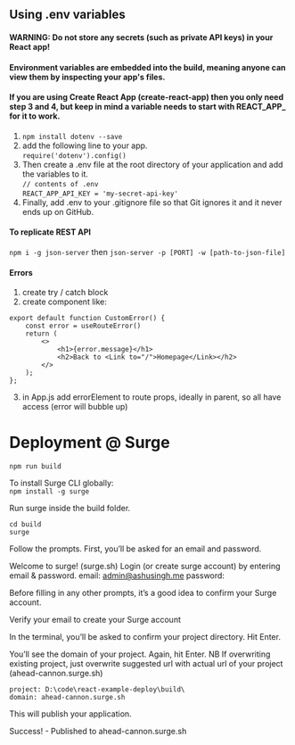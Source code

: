 ## Using .env variables

#### WARNING: Do not store any secrets (such as private API keys) in your React app!  

#### Environment variables are embedded into the build, meaning anyone can view them by inspecting your app's files.

#### If you are using Create React App (create-react-app) then you only need step 3 and 4, but keep in mind a variable needs to start with REACT\_APP\_ for it to work.
1. `npm install dotenv --save`
2. add the following line to your app.  
`require('dotenv').config()`
3. Then create a .env file at the root directory of your application and add the variables to it.   
`// contents of .env`   
`REACT_APP_API_KEY = 'my-secret-api-key'`
4. Finally, add .env to your .gitignore file so that Git ignores it and it never ends up on GitHub.

#### To replicate REST API
`npm i -g json-server`
then 
`json-server -p [PORT] -w [path-to-json-file]`

#### Errors
1. create try / catch block
2. create <Error> component like:
```
export default function CustomError() {
    const error = useRouteError()
    return (
        <>
            <h1>{error.message}</h1>
            <h2>Back to <Link to="/">Homepage</Link></h2>
        </>
    );
};
```
3. in App.js add errorElement to route props, ideally in parent, so all have access (error will bubble up)

# Deployment @ Surge

```npm run build```

To install Surge CLI globally:  
```npm install -g surge```

Run surge inside the build folder.

```
cd build
surge
```

Follow the prompts. First, you’ll be asked for an email and password.

Welcome to surge! (surge.sh)
Login (or create surge account) by entering email & password.
      email: admin@ashusingh.me
      password:

Before filling in any other prompts, it’s a good idea to confirm your Surge account.

Verify your email to create your Surge account

In the terminal, you’ll be asked to confirm your project directory. Hit Enter.

You’ll see the domain of your project. Again, hit Enter.
NB If overwriting existing project, just overwrite suggested url with actual url of your project (ahead-cannon.surge.sh)

    project: D:\code\react-example-deploy\build\
    domain: ahead-cannon.surge.sh 

This will publish your application.

   Success! - Published to ahead-cannon.surge.sh
   